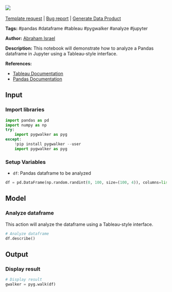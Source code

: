<a href="https://app.naas.ai/user-redirect/naas/downloader?url=https://raw.githubusercontent.com/jupyter-naas/awesome-notebooks/master/PyGWalker/PyGWalker_Analyze_Pandas_dataframe.ipynb" target="_parent"><img src="https://naasai-public.s3.eu-west-3.amazonaws.com/Open_in_Naas_Lab.svg"/></a><br><br><a href="https://github.com/jupyter-naas/awesome-notebooks/issues/new?assignees=&labels=&template=template-request.md&title=Tool+-+Action+of+the+notebook+">Template request</a> | <a href="https://github.com/jupyter-naas/awesome-notebooks/issues/new?assignees=&labels=bug&template=bug_report.md&title=PyGWalker+-+Analyze+Pandas+dataframe:+Error+short+description">Bug report</a> | <a href="https://app.naas.ai/user-redirect/naas/downloader?url=https://raw.githubusercontent.com/jupyter-naas/awesome-notebooks/master/Naas/Naas_Start_data_product.ipynb" target="_parent">Generate Data Product</a>

**Tags:** #pandas #dataframe #tableau #pygwalker #analyze #jupyter

**Author:** [Abraham Israel](https://www.linkedin.com/in/abraham-israel/)

**Description:** This notebook will demonstrate how to analyze a Pandas dataframe in Jupyter using a Tableau-style interface.

**References:**
- [Tableau Documentation](https://help.tableau.com/current/pro/desktop/en-us/data_analysis.htm)
- [Pandas Documentation](https://pandas.pydata.org/pandas-docs/stable/reference/index.html)

## Input

### Import libraries


```python
import pandas as pd
import numpy as np
try:
    import pygwalker as pyg
except:
    !pip install pygwalker --user
    import pygwalker as pyg
```

### Setup Variables
- `df`: Pandas dataframe to be analyzed


```python
df = pd.DataFrame(np.random.randint(0, 100, size=(100, 4)), columns=list("ABCD"))
```

## Model

### Analyze dataframe

This action will analyze the dataframe using a Tableau-style interface.


```python
# Analyze dataframe
df.describe()
```

## Output

### Display result


```python
# Display result
gwalker = pyg.walk(df)
```
